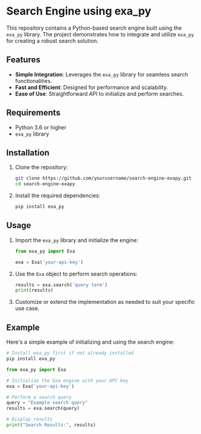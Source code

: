# Search Engine using exa_py

This repository contains a Python-based search engine built using the `exa_py` library. The project demonstrates how to integrate and utilize `exa_py` for creating a robust search solution.

## Features

- **Simple Integration**: Leverages the `exa_py` library for seamless search functionalities.
- **Fast and Efficient**: Designed for performance and scalability.
- **Ease of Use**: Straightforward API to initialize and perform searches.

## Requirements

- Python 3.6 or higher
- `exa_py` library

## Installation

1. Clone the repository:
   ```bash
   git clone https://github.com/yourusername/search-engine-exapy.git
   cd search-engine-exapy
   ```

2. Install the required dependencies:
   ```bash
   pip install exa_py
   ```

## Usage

1. Import the `exa_py` library and initialize the engine:
   ```python
   from exa_py import Exa
   
   exa = Exa('your-api-key')
   ```

2. Use the `Exa` object to perform search operations:
   ```python
   results = exa.search('query term')
   print(results)
   ```

3. Customize or extend the implementation as needed to suit your specific use case.

## Example

Here's a simple example of initializing and using the search engine:

```python
# Install exa_py first if not already installed
pip install exa_py

from exa_py import Exa

# Initialize the Exa engine with your API key
exa = Exa('your-api-key')

# Perform a search query
query = "Example search query"
results = exa.search(query)

# Display results
print("Search Results:", results)
```


